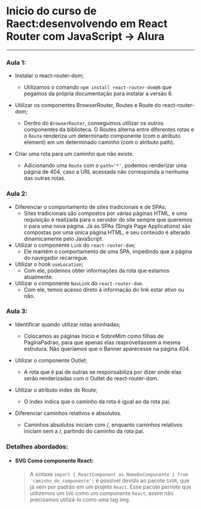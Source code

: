 # Inicio do curso de Raect:desenvolvendo em React Router com JavaScript -> Alura

<hr>

### Aula 1:


- Instalar o react-router-dom;
    * Utilizamos o comando `npm install react-router-dom@6` que pegamos da própria documentação para instalar a versão 6.

- Utilizar os componentes BrowserRouter, Routes e Route do react-router-dom;
    * Dentro do `BrowserRouter`, conseguimos utilizar os outros componentes da biblioteca. O Routes alterna entre diferentes rotas e o `Route` renderiza um determinado componente (com o atributo element) em um determinado caminho (com o atributo path).

- Criar uma rota para um caminho que não existe.
    * Adicionando uma `Route` com o `path='*'`, podemos renderizar uma página de 404, caso a URL acessada não corresponda a nenhuma das outras rotas.

### Aula 2:

- Diferenciar o comportamento de sites tradicionais e de SPAs;
    - Sites tradicionais são compostos por várias páginas HTML, e uma requisição é realizada para o servidor do site sempre que queremos ir para uma nova página. Já as SPAs (Single Page Applications) são compostas por uma única página HTML, e seu conteúdo é alterado dinamicamente pelo JavaScript.
- Utilizar o componente `Link` do `react-router-dom`;
    - Ele mantém o comportamento de uma SPA, impedindo que a página do navegador recarregue.
- Utilizar o hook `useLocation`;
    - Com ele, podemos obter informações da rota que estamos atualmente.
- Utilizar o componente `NavLink` do `react-router-dom`.
    - Com ele, temos acesso direto à informação do link estar ativo ou não.


### Aula 3:

- Identificar quando utilizar rotas aninhadas;
    - Colocamos as páginas Inicio e SobreMim como filhas de PaginaPadrao, para que apenas elas reaproveitassem a mesma estrutura. Não queríamos que o Banner aparecesse na página 404.

- Utilizar o componente Outlet;
    - A rota que é pai de outras se responsabiliza por dizer onde elas serão renderizadas com o Outlet do react-router-dom.

- Utilizar o atributo index do Route;
    - O index indica que o caminho da rota é igual ao da rota pai.

- Diferenciar caminhos relativos e absolutos.
    - Caminhos absolutos iniciam com /, enquanto caminhos relativos iniciam sem a /, partindo do caminho da rota pai.


### Detalhes abordados:

- #### SVG Como componente React:
    > A sintaxe `import { ReactComponent as NomeDoComponente } from 'caminho_do_componente';` é possível devido ao pacote `SVGR`, que já vem por padrão em um projeto `React`. Esse pacote permite que utilizemos um `SVG` como um componente `React`, assim não precisamos utilizá-lo como uma tag img.
